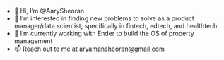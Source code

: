 - 👋 Hi, I’m @AarySheoran
- 👀 I’m interested in finding new problems to solve as a product manager/data scientist, specifically in fintech, edtech, and healthtech
- 🌱 I’m currently working with Ender to build the OS of property management 
- 📫 Reach out to me at aryamansheoran@gmail.com

<!---
AarySheoran/AarySheoran is a ✨ special ✨ repository because its `README.md` (this file) appears on your GitHub profile.
You can click the Preview link to take a look at your changes.
--->
